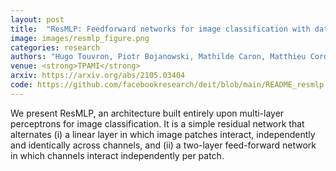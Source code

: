 ```yaml
---
layout: post
title:  "ResMLP: Feedforward networks for image classification with data-efficient training"
image: images/resmlp_figure.png
categories: research
authors: "Hugo Touvron, Piotr Bojanowski, Mathilde Caron, Matthieu Cord, <strong>Alaaeldin El-Nouby</strong>, Edouard Grave, Gautier Izacard, Armand Joulin, Gabriel Synnaeve, Jakob Verbeek, Hervé Jégou"
venue: <strong>TPAMI</strong>
arxiv: https://arxiv.org/abs/2105.03404
code: https://github.com/facebookresearch/deit/blob/main/README_resmlp.md
---
```

We present ResMLP, an architecture built entirely upon multi-layer perceptrons for image classification.
It is a simple residual network that alternates (i) a linear layer in which image patches interact, independently
and identically across channels, and (ii) a two-layer feed-forward network in which channels interact independently per patch. 
